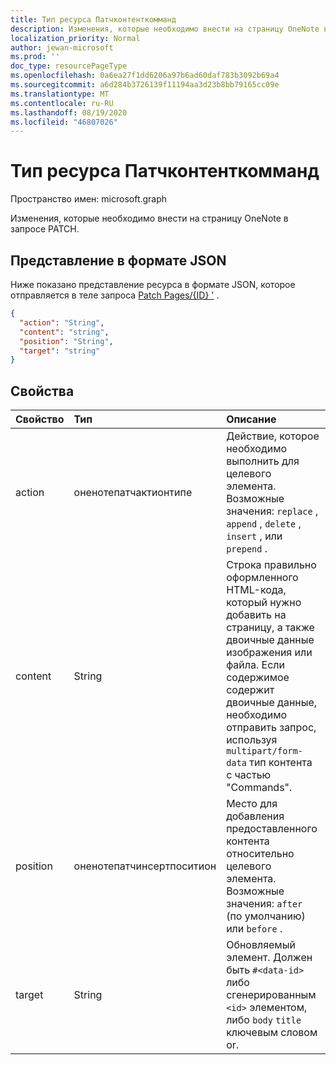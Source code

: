 ```yaml
---
title: Тип ресурса Патчконтенткомманд
description: Изменения, которые необходимо внести на страницу OneNote в запросе PATCH.
localization_priority: Normal
author: jewan-microsoft
ms.prod: ''
doc_type: resourcePageType
ms.openlocfilehash: 0a6ea27f1dd6206a97b6ad60daf783b3092b69a4
ms.sourcegitcommit: a6d284b3726139f11194aa3d23b8bb79165cc09e
ms.translationtype: MT
ms.contentlocale: ru-RU
ms.lasthandoff: 08/19/2020
ms.locfileid: "46807026"
---
```

# <a name="patchcontentcommand-resource-type"></a>Тип ресурса Патчконтенткомманд

Пространство имен: microsoft.graph

Изменения, которые необходимо внести на страницу OneNote в запросе PATCH.

## <a name="json-representation"></a>Представление в формате JSON

Ниже показано представление ресурса в формате JSON, которое отправляется в теле запроса [Patch Pages/{ID} '](../api/page-update.md) .

<!-- {
  "blockType": "resource",
  "optionalProperties": [

  ],
  "@odata.type": "microsoft.graph.onenotePatchContentCommand"
}-->

```json
{
  "action": "String",
  "content": "string",
  "position": "String",
  "target": "string"
}

```

## <a name="properties"></a>Свойства
| Свойство     | Тип   |Описание|
|:---------------|:--------|:----------|
|action|оненотепатчактионтипе|Действие, которое необходимо выполнить для целевого элемента. Возможные значения: `replace` , `append` , `delete` , `insert` , или `prepend` .|
|content|String|Строка правильно оформленного HTML-кода, который нужно добавить на страницу, а также двоичные данные изображения или файла. Если содержимое содержит двоичные данные, необходимо отправить запрос, используя `multipart/form-data` тип контента с частью "Commands". |
|position|оненотепатчинсертпоситион|Место для добавления предоставленного контента относительно целевого элемента. Возможные значения: `after` (по умолчанию) или `before` .|
|target|String|Обновляемый элемент. Должен быть `#<data-id>` либо сгенерированным `<id>` элементом, либо `body` `title` ключевым словом or.|

<!-- uuid: 8fcb5dbc-d5aa-4681-8e31-b001d5168d79
2015-10-25 14:57:30 UTC -->
<!-- {
  "type": "#page.annotation",
  "description": "patchContentCommand resource",
  "keywords": "",
  "section": "documentation",
  "tocPath": ""
}-->
